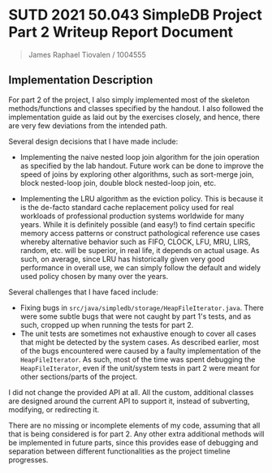 # SUTD 2021 50.043 SimpleDB Project Part 2 Writeup Report Document

> James Raphael Tiovalen / 1004555

## Implementation Description

For part 2 of the project, I also simply implemented most of the skeleton methods/functions and classes specified by the handout. I also followed the implementation guide as laid out by the exercises closely, and hence, there are very few deviations from the intended path.

Several design decisions that I have made include:

- Implementing the naive nested loop join algorithm for the join operation as specified by the lab handout. Future work can be done to improve the speed of joins by exploring other algorithms, such as sort-merge join, block nested-loop join, double block nested-loop join, etc.

- Implementing the LRU algorithm as the eviction policy. This is because it is the de-facto standard cache replacement policy used for real workloads of professional production systems worldwide for many years. While it is definitely possible (and easy!) to find certain specific memory access patterns or construct pathological reference use cases whereby alternative behavior such as FIFO, CLOCK, LFU, MRU, LIRS, random, etc. will be superior, in real life, it depends on actual usage. As such, on average, since LRU has historically given very good performance in overall use, we can simply follow the default and widely used policy chosen by many over the years.

Several challenges that I have faced include:

- Fixing bugs in `src/java/simpledb/storage/HeapFileIterator.java`. There were some subtle bugs that were not caught by part 1's tests, and as such, cropped up when running the tests for part 2.
- The unit tests are sometimes not exhaustive enough to cover all cases that might be detected by the system cases. As described earlier, most of the bugs encountered were caused by a faulty implementation of the `HeapFileIterator`. As such, most of the time was spent debugging the `HeapFileIterator`, even if the unit/system tests in part 2 were meant for other sections/parts of the project.

I did not change the provided API at all. All the custom, additional classes are designed around the current API to support it, instead of subverting, modifying, or redirecting it.

There are no missing or incomplete elements of my code, assuming that all that is being considered is for part 2. Any other extra additional methods will be implemented in future parts, since this provides ease of debugging and separation between different functionalities as the project timeline progresses.

